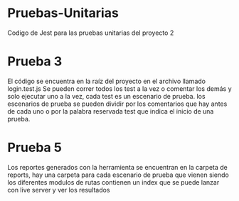 # Pruebas-Unitarias
Codigo de Jest para las pruebas unitarias del proyecto 2

# Prueba 3
El código se encuentra en la raíz del proyecto en el archivo llamado login.test.js
Se pueden correr todos los test a la vez o comentar los demás y solo ejecutar uno a la vez, cada test es un escenario de prueba.
los escenarios de prueba se pueden dividir por los comentarios que hay antes de cada uno o por la palabra reservada test que indica el inicio de una prueba.

# Prueba 5
Los reportes generados con la herramienta se encuentran en la carpeta de reports, hay una carpeta para cada escenario de prueba que vienen siendo los diferentes modulos de rutas
contienen un index que se puede lanzar con live server y ver los resultados
